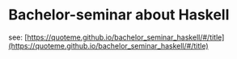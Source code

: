 # Bachelor-seminar about Haskell

see: [https://quoteme.github.io/bachelor_seminar_haskell/#/title](https://quoteme.github.io/bachelor_seminar_haskell/#/title)
